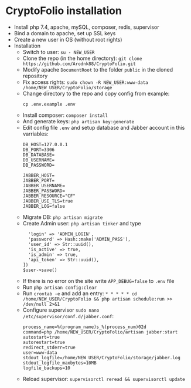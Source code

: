 # CryptoFolio installation
* Install php 7.4, apache, mySQL, composer, redis, supervisor
* Bind a domain to apache, set up SSL keys
* Create a new user in OS (without root rights)
* Installation
  * Switch to user: `su - NEW_USER`
  * Clone the repo (in the home directory): `git clone https://github.com/Arodnk88/CryptoFolio.git`
  * Modify apache `DocumentRoot` to the folder `public` in the cloned repository
  * Fix access rights: `sudo chown -R NEW_USER:www-data /home/NEW_USER/CryptoFolio/storage`
  * Change directory to the repo and copy config from example:
    ```cd /home/NEW_USER/CryptoFolio
    cp .env.example .env
    ```
  * Install composer: `composer install`
  * And generate keys: `php artisan key:generate`
  * Edit config file `.env` and setup database and Jabber account in this varriables:
    ```DB_CONNECTION=mysql
    DB_HOST=127.0.0.1
    DB_PORT=3306
    DB_DATABASE=
    DB_USERNAME=
    DB_PASSWORD=

    JABBER_HOST=
    JABBER_PORT=
    JABBER_USERNAME=
    JABBER_PASSWORD=
    JABBER_RESOURCE="CF"
    JABBER_USE_TLS=true
    JABBER_LOG=false
    ```
  * Migrate DB: `php artisan migrate`
  * Create Admin user: `php artisan tinker` and type
    ```$user = new User([
      'login' => 'ADMIN_LOGIN',
      'password' => Hash::make('ADMIN_PASS'),
      'user_id' => Str::uuid(),
      'is_active' => true,
      'is_admin' => true,
      'api_token' => Str::uuid(),
    ])
    $user->save()
    ```
  * If there is no error on the site write `APP_DEBUG=false` to `.env` file
  * Run `php artisan config:clear`
  * Run  `crontab -e` and add an entry: `* * * * * cd /home/NEW_USER/CryptoFolio && php artisan schedule:run >> /dev/null 2>&1`
  * Configure supervisor `sudo nano /etc/supervisor/conf.d/jabber.conf`:
    ```[program:jabber]
    process_name=%(program_name)s_%(process_num)02d
    command=php /home/NEW_USER/CryptoFolio/artisan jabber:start
    autostart=true
    autorestart=true
    redirect_stderr=true
    user=www-data
    stdout_logfile=/home/NEW_USER/CryptoFolio/storage/jabber.log
    stdout_logfile_maxbytes=10MB
    logfile_backups=10
    ```
  * Reload supervisor: `supervisorctl reread && supervisorctl update`
